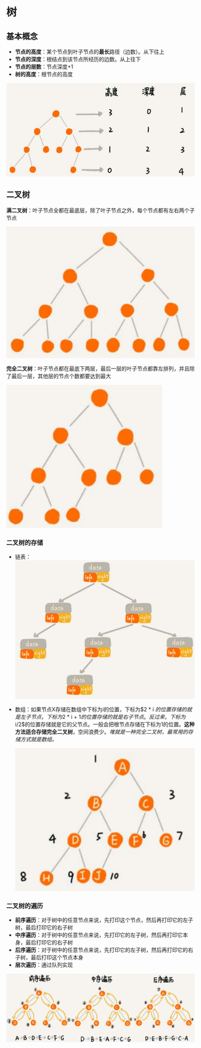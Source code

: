 # 树

## 基本概念

- **节点的高度**：某个节点到叶子节点的**最长**路径（边数）。从下往上
- **节点的深度**：根结点到该节点所经历的边数。从上往下
- **节点的层数**：节点深度+1
- **树的高度**：根节点的高度

![1582508430176](README.assets/1582508430176.png)



## 二叉树

**满二叉树**：叶子节点全都在最底层，除了叶子节点之外，每个节点都有左右两个子节点

![1582508678554](README.assets/1582508678554.png)

**完全二叉树**：叶子节点都在最底下两层，最后一层的叶子节点都靠左排列，并且除了最后一层，其他层的节点个数都要达到最大

![1582508705521](README.assets/1582508705521.png)



### 二叉树的存储

- 链表：
  ![1582508763318](README.assets/1582508763318.png)

- 数组：如果节点X存储在数组中下标为$i$的位置，下标为$2 * i $的位置存储的就是左子节点，下标为$2 * i + 1$的位置存储的就是右子节点。反过来，下标为$i/2$的位置存储就是它的父节点。一般会把根节点存储在下标为1的位置。**这种方法适合存储完全二叉树**，空间浪费少。*堆就是一种完全二叉树，最常用的存储方式就是数组。*

  ![1582508819194](README.assets/1582508819194.png)

  

### 二叉树的遍历

- **前序遍历**：对于树中的任意节点来说，先打印这个节点，然后再打印它的左子树，最后打印它的右子树
- **中序遍历**：对于树中的任意节点来说，先打印它的左子树，然后再打印它本身，最后打印它的右子树
- **后序遍历**：对于树中的任意节点来说，先打印它的左子树，然后再打印它的右子树，最后打印这个节点本身
- **层次遍历**：通过队列实现

![1582509003136](README.assets/1582509003136.png)
